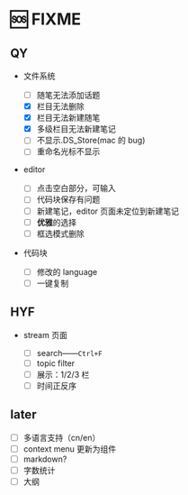 # 🆘 FIXME

## QY

- 文件系统

  - [ ] 随笔无法添加话题
  - [x] 栏目无法删除
  - [x] 栏目无法新建随笔
  - [x] 多级栏目无法新建笔记
  - [ ] 不显示.DS_Store(mac 的 bug)
  - [ ] 重命名光标不显示

- editor

  - [ ] 点击空白部分，可输入
  - [ ] 代码块保存有问题
  - [ ] 新建笔记，editor 页面未定位到新建笔记
  - [ ] **优雅**的选择
  - [ ] 框选模式删除

- 代码块

  - [ ] 修改的 language
  - [ ] 一键复制

## HYF

- stream 页面

  - [ ] search——`Ctrl+F`
  - [ ] topic filter
  - [ ] 展示：1/2/3 栏
  - [ ] 时间正反序

## later

- [ ] 多语言支持（cn/en）
- [ ] context menu 更新为组件
- [ ] markdown?
- [ ] 字数统计
- [ ] 大纲
